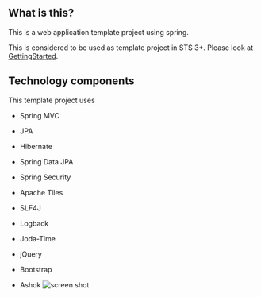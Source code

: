 ## What is this?

This is a web application template project using spring.

This is considered to be used as template project in STS 3+. Please look at [GettingStarted][1].

## Technology components
This template project uses

* Spring MVC
* JPA
* Hibernate
* Spring Data JPA
* Spring Security
* Apache Tiles
* SLF4J
* Logback
* Joda-Time
* jQuery
* Bootstrap
* Ashok
![screen shot][2]


  [1]: https://github.com/making/spring-webapp-template/wiki/GettingStarted
  [2]: https://raw.github.com/making/spring-webapp-template/master/wiki/images/screen08.png
